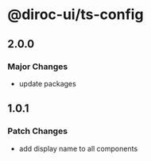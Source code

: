 # @diroc-ui/ts-config

## 2.0.0

### Major Changes

- update packages

## 1.0.1

### Patch Changes

- add display name to all components

